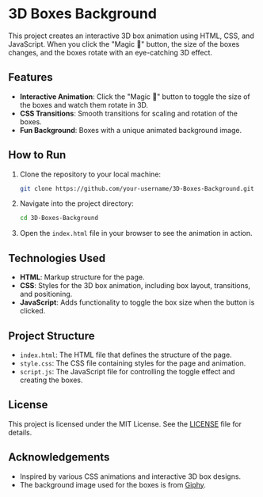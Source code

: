 # 3D Boxes Background

This project creates an interactive 3D box animation using HTML, CSS, and JavaScript. When you click the "Magic 🎩" button, the size of the boxes changes, and the boxes rotate with an eye-catching 3D effect.

## Features
- **Interactive Animation**: Click the "Magic 🎩" button to toggle the size of the boxes and watch them rotate in 3D.
- **CSS Transitions**: Smooth transitions for scaling and rotation of the boxes.
- **Fun Background**: Boxes with a unique animated background image.

## How to Run
1. Clone the repository to your local machine:
    ```bash
    git clone https://github.com/your-username/3D-Boxes-Background.git
    ```
2. Navigate into the project directory:
    ```bash
    cd 3D-Boxes-Background
    ```
3. Open the `index.html` file in your browser to see the animation in action.

## Technologies Used
- **HTML**: Markup structure for the page.
- **CSS**: Styles for the 3D box animation, including box layout, transitions, and positioning.
- **JavaScript**: Adds functionality to toggle the box size when the button is clicked.

## Project Structure
- `index.html`: The HTML file that defines the structure of the page.
- `style.css`: The CSS file containing styles for the page and animation.
- `script.js`: The JavaScript file for controlling the toggle effect and creating the boxes.

## License
This project is licensed under the MIT License. See the [LICENSE](LICENSE) file for details.

## Acknowledgements
- Inspired by various CSS animations and interactive 3D box designs.
- The background image used for the boxes is from [Giphy](https://giphy.com).
